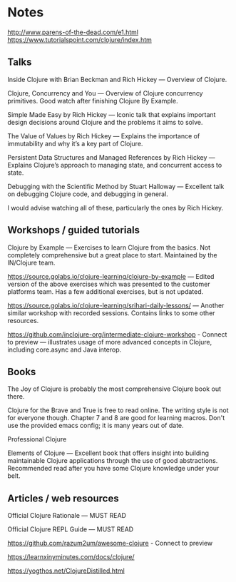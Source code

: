 # Notes
http://www.parens-of-the-dead.com/e1.html 
https://www.tutorialspoint.com/clojure/index.htm

## Talks
Inside Clojure with Brian Beckman and Rich Hickey — Overview of Clojure.

Clojure, Concurrency and You — Overview of Clojure concurrency primitives. Good watch after finishing Clojure By Example.

Simple Made Easy by Rich Hickey — Iconic talk that explains important design decisions around Clojure and the problems it aims to solve.

The Value of Values by Rich Hickey — Explains the importance of immutability and why it’s a key part of Clojure.

Persistent Data Structures and Managed References by Rich Hickey — Explains Clojure’s approach to managing state, and concurrent access to state.

Debugging with the Scientific Method by Stuart Halloway — Excellent talk on debugging Clojure code, and debugging in general.  

I would advise watching all of these, particularly the ones by Rich Hickey.

## Workshops / guided tutorials
Clojure by Example  — Exercises to learn Clojure from the basics. Not completely comprehensive but a great place to start. Maintained by the IN/Clojure team.

https://source.golabs.io/clojure-learning/clojure-by-example —  Edited version of the above exercises which was presented to the customer platforms team. Has a few additional exercises, but is not updated.

https://source.golabs.io/clojure-learning/srihari-daily-lessons/ — Another similar workshop with recorded sessions. Contains links to some other resources.

https://github.com/inclojure-org/intermediate-clojure-workshop - Connect to preview  — illustrates usage of more advanced concepts in Clojure, including core.async and Java interop.


## Books
The Joy of Clojure is probably the most comprehensive Clojure book out there.

Clojure for the Brave and True is free to read online. The writing style is not for everyone though. Chapter 7 and 8 are good for learning macros. Don't use the provided emacs config; it is many years out of date.

Professional Clojure

Elements of Clojure — Excellent book that offers insight into building maintainable Clojure applications through the use of good abstractions. Recommended read after you have some Clojure knowledge under your belt.


## Articles / web resources
Official Clojure Rationale — MUST READ

Official Clojure REPL Guide — MUST READ

https://github.com/razum2um/awesome-clojure - Connect to preview 

https://learnxinyminutes.com/docs/clojure/

https://yogthos.net/ClojureDistilled.html